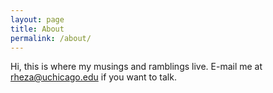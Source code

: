 ```yaml
---
layout: page
title: About
permalink: /about/
---
```


Hi, this is where my musings and ramblings live. E-mail me at rheza@uchicago.edu if you want to talk.
